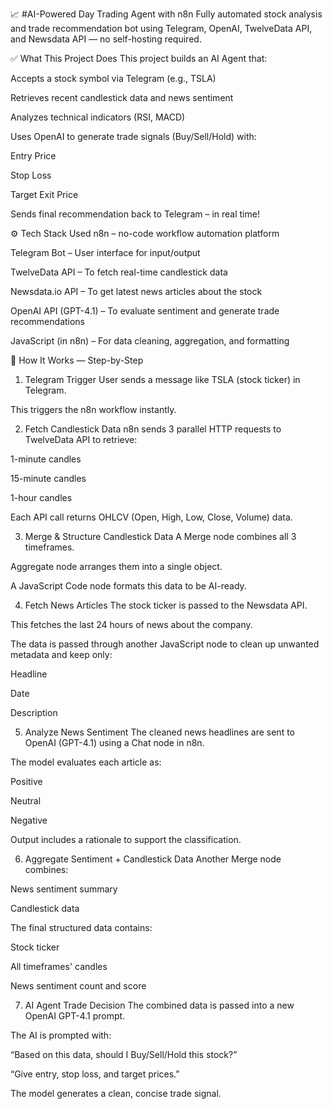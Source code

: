 📈 #AI-Powered Day Trading Agent with n8n
Fully automated stock analysis and trade recommendation bot using Telegram, OpenAI, TwelveData API, and Newsdata API — no self-hosting required.

✅ What This Project Does
This project builds an AI Agent that:

Accepts a stock symbol via Telegram (e.g., TSLA)

Retrieves recent candlestick data and news sentiment

Analyzes technical indicators (RSI, MACD)

Uses OpenAI to generate trade signals (Buy/Sell/Hold) with:

Entry Price

Stop Loss

Target Exit Price

Sends final recommendation back to Telegram – in real time!

⚙️ Tech Stack Used
n8n – no-code workflow automation platform

Telegram Bot – User interface for input/output

TwelveData API – To fetch real-time candlestick data

Newsdata.io API – To get latest news articles about the stock

OpenAI API (GPT-4.1) – To evaluate sentiment and generate trade recommendations

JavaScript (in n8n) – For data cleaning, aggregation, and formatting

🧠 How It Works — Step-by-Step
1. Telegram Trigger
User sends a message like TSLA (stock ticker) in Telegram.

This triggers the n8n workflow instantly.

2. Fetch Candlestick Data
n8n sends 3 parallel HTTP requests to TwelveData API to retrieve:

1-minute candles

15-minute candles

1-hour candles

Each API call returns OHLCV (Open, High, Low, Close, Volume) data.

3. Merge & Structure Candlestick Data
A Merge node combines all 3 timeframes.

Aggregate node arranges them into a single object.

A JavaScript Code node formats this data to be AI-ready.

4. Fetch News Articles
The stock ticker is passed to the Newsdata API.

This fetches the last 24 hours of news about the company.

The data is passed through another JavaScript node to clean up unwanted metadata and keep only:

Headline

Date

Description

5. Analyze News Sentiment
The cleaned news headlines are sent to OpenAI (GPT-4.1) using a Chat node in n8n.

The model evaluates each article as:

Positive

Neutral

Negative

Output includes a rationale to support the classification.

6. Aggregate Sentiment + Candlestick Data
Another Merge node combines:

News sentiment summary

Candlestick data

The final structured data contains:

Stock ticker

All timeframes' candles

News sentiment count and score

7. AI Agent Trade Decision
The combined data is passed into a new OpenAI GPT-4.1 prompt.

The AI is prompted with:

“Based on this data, should I Buy/Sell/Hold this stock?”

“Give entry, stop loss, and target prices.”

The model generates a clean, concise trade signal.


